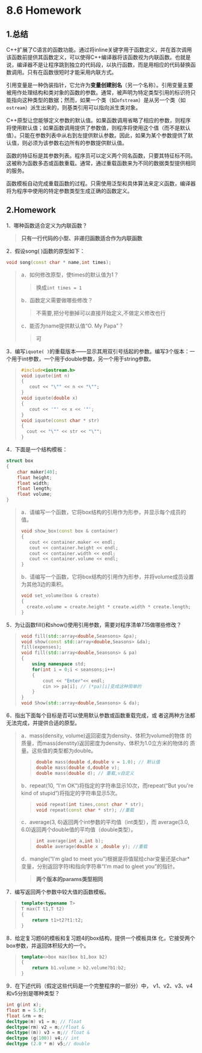 # 8.6 Homework

## 1.总结

C++扩展了C语言的函数功能。通过将inline关键字用于函数定义，并在首次调用该函数前提供其函数定义，可以使得C++编译器将该函数视为内联函数。也就是说，编译器不是让程序跳到独立的代码段，以执行函数，而是用相应的代码替换函数调用。只有在函数很短时才能采用内联方式。

引用变量是一种伪装指针，它允许为**变量创建别名**（另一个名称）。引用变量主要被用作处理结构和类对象的函数的参数。通常，被声明为特定类型引用的标识符只能指向这种类型的数据；然而，如果一个类（如`ofstream`）是从另一个类（如`ostream`）派生出来的，则基类引用可以指向派生类对象。

C++原型让您能够定义参数的默认值。如果函数调用省略了相应的参数，则程序将使用默认值；如果函数调用提供了参数值，则程序将使用这个值（而不是默认值）。只能在参数列表中从右到左提供默认参数。因此，如果为某个参数提供了默认值，则必须为该参数右边所有的参数提供默认值。

函数的特征标是其参数列表。程序员可以定义两个同名函数，只要其特征标不同。这被称为函数多态或函数重载。通常，通过重载函数来为不同的数据类型提供相同的服务。

函数模板自动完成重载函数的过程。只需使用泛型和具体算法来定义函数，编译器将为程序中使用的特定参数类型生成正确的函数定义。

## 2.Homework

1．哪种函数适合定义为内联函数？

>   **只有一行代码的小型、非递归函数适合作为内联函数**

2．假设song( )函数的原型如下：

```cpp
void song(const char * name,int times);
```

>   a．如何修改原型，使times的默认值为1？
>
>   >   换成`int times = 1`
>
>   b．函数定义需要做哪些修改？
>
>   >不需要,把分号删掉可以直接开始定义,不做定义修改也行
>
>   c．能否为name提供默认值“O. My Papa”？
>
>   >   可

3．编写`iquote( )`的重载版本——显示其用双引号括起的参数。编写3个版本：一个用于int参数，一个用于double参数，另一个用于string参数。

>```cpp
>#include<iostream.h>
>void iquote(int n)
>{
>    cout << "\"" << n << "\"";
>}
>void iquote(double x)
>{
>    cout << '"' << x << '"';
>}
>void iquote(const char * str)
>{
>	cout << "\"" << str << "\"";
>}
>```

4．下面是一个结构模板：

```cpp
struct box
{
    char maker[40];
    float height;
    float width;
    float length;
    float volume;
}
```

>a．请编写一个函数，它将box结构的引用作为形参，并显示每个成员的值。
>
>```cpp
>void show_box(const box & container)
>{
>    cout << container.maker << endl;
>    cout << container.height << endl;
>    cout << container.width << endl;
>    cout << container.volume << endl;
>}
>```
>
>b．请编写一个函数，它将box结构的引用作为形参，并将volume成员设置为其他3边的乘积。
>
>```cpp
>void set_volume(box & create)
>{
>	create.volume = create.height * create.width * create.length;
>}
>```

5．为让函数fill()和show()使用引用参数，需要对程序清单7.15做哪些修改？

>   ```cpp
>   void fill(std::array<double,Seansons> &pa);
>   void show(const std::array<double,Seasons> &da);
>   fill(expenses);
>   void fill(std::array<double,Seansons> & pa)
>   {
>   	using namespace std;
>       for(int i = 0;i < seansons;i++)
>       {
>           cout << "Enter"<< endl;
>           cin >> pa[i]; // (*pa)[i]变成这种简单的
>       }
>   }
>   void Show(std::array<double,Seansons> & da);
>   ```

6．指出下面每个目标是否可以使用默认参数或函数重载完成，或
者这两种方法都无法完成，并提供合适的原型。

>   a．mass(density, volume)返回密度为density、体积为volume的物体
>   的质量，而mass(denstity)返回密度为density、体积为1.0立方米的物体的
>   质量。这些值的类型都为double。
>
>   >   ```cpp
>   >   double mass(double d,double v = 1.0); // 默认值
>   >   double mass(double d,double v);
>   >   double mass(double d); // 重载,v自定义
>   >   ```
>
>   b．repeat(10, “I'm OK”)将指定的字符串显示10次，而repeat(“But
>   you're kind of stupid”)将指定的字符串显示5次。
>
>   >   ```cpp
>   >   void repeat(int times,const char * str);
>   >   void repeat(const char * str); //重载
>   >   ```
>
>   c．average(3, 6)返回两个int参数的平均值（int类型），而
>   average(3.0, 6.0)返回两个double值的平均值（double类型）。
>
>   >```cpp
>   >int average(int a,int b);
>   >double average(double x ,double y); //重载
>   >```
>
>   d．mangle(“I'm glad to meet you”)根据是将值赋给char变量还是char*
>   变量，分别返回字符I和指向字符串“I'm mad to gleet you”的指针。
>
>   >   **两个版本的params类型相同**

7．编写返回两个参数中较大值的函数模板。

>   ```cpp
>   template<typename T>
>   T max(T t1,T t2)
>   {
>       return t1>t2?t1:t2;
>   }
>   ```

8．给定复习题6的模板和复习题4的box结构，提供一个模板具体
化，它接受两个box参数，并返回体积较大的一个。

>   ```cpp
>   template<>box max(box b1,box b2)
>   {
>       return b1.volume > b2.volume?b1:b2;
>   }
>   ```

9．在下述代码（假定这些代码是一个完整程序的一部分）中，
v1、v2、v3、v4和v5分别是哪种类型？

````cpp
int g(int x);
float m = 5.5f;
float &rm = m;
decltype(m) v1 = m;	// float
decltype(rm) v2 = m;//float &
decltype((m)) v3 = m;// float &
decltype (g(100)) v4;// int 
decltype (2.0 * m) v5;// double
````

